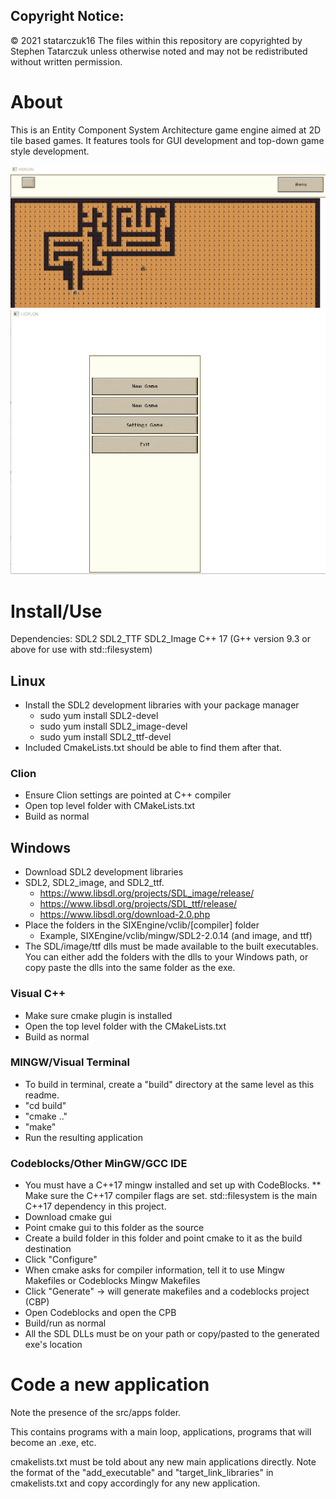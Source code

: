 Copyright Notice:
-----------------
© 2021 statarczuk16
The files within this repository are copyrighted by Stephen Tatarczuk unless otherwise noted
and may not be redistributed without written permission.

# About

This is an Entity Component System Architecture game engine aimed at 2D tile based games. It features tools for GUI development and top-down game style development.

<img src="./doc/gifs/a_star_maze.gif" alt="A Star Pathfinding">

<img src="./doc/gifs/ui_test.gif" alt="A Star Pathfinding">

# Install/Use

Dependencies:
SDL2
SDL2_TTF
SDL2_Image
C++ 17 (G++ version 9.3 or above for use with std::filesystem)


## Linux 
* Install the SDL2 development libraries with your package manager
	* sudo yum install SDL2-devel
	* sudo yum install SDL2_image-devel
	* sudo yum install SDL2_ttf-devel
* Included CmakeLists.txt should be able to find them after that.
### Clion
* Ensure Clion settings are pointed at C++ compiler
* Open top level folder with CMakeLists.txt
* Build as normal
## Windows
* Download SDL2 development libraries
* SDL2, SDL2_image, and SDL2_ttf.
	* https://www.libsdl.org/projects/SDL_image/release/
	* https://www.libsdl.org/projects/SDL_ttf/release/
	* https://www.libsdl.org/download-2.0.php
* Place the folders in the SIXEngine/vclib/[compiler] folder
	* Example, SIXEngine/vclib/mingw/SDL2-2.0.14 (and image, and ttf)
* The SDL/image/ttf dlls must be made available to the built executables. You can either add the folders with the dlls to your Windows path, or copy paste the dlls into the same folder as the exe.
### Visual C++	
* Make sure cmake plugin is installed
* Open the top level folder with the CMakeLists.txt
* Build as normal
### MINGW/Visual Terminal
* To build in terminal, create a "build" directory at the same level as this readme.
* "cd build"
* "cmake .."
* "make" 
* Run the resulting application
### Codeblocks/Other MinGW/GCC IDE
* You must have a C++17 mingw installed and set up with CodeBlocks.
** Make sure the C++17 compiler flags are set. std::filesystem is the main C++17 dependency in this project.
* Download cmake gui
* Point cmake gui to this folder as the source
* Create a build folder in this folder and point cmake to it as the build destination
* Click "Configure" 
* When cmake asks for compiler information, tell it to use Mingw Makefiles or Codeblocks Mingw Makefiles
* Click "Generate" -> will generate makefiles and a codeblocks project (CBP)
* Open Codeblocks and open the CPB
* Build/run as normal
* All the SDL DLLs must be on your path or copy/pasted to the generated exe's location




# Code a new application

Note the presence of the src/apps folder. 

This contains programs with a main loop, applications, programs that will become an .exe, etc.

cmakelists.txt must be told about any new main applications directly. Note the format of the "add_executable" and "target_link_libraries" in cmakelists.txt and copy accordingly for any new application.





